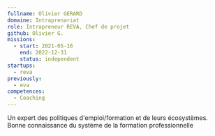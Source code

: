 ```yaml
---
fullname: Olivier GERARD
domaine: Intraprenariat
role: Intrapreneur REVA, Chef de projet
github: Olivier G.
missions:
  - start: 2021-05-16
    end: 2022-12-31
    status: independent
startups:
  - reva
previously:
  - eva
competences:
  - Coaching
---
```

Un expert des politiques d'emploi/formation  et de leurs écosystèmes. Bonne connaissance du système de la formation professionnelle